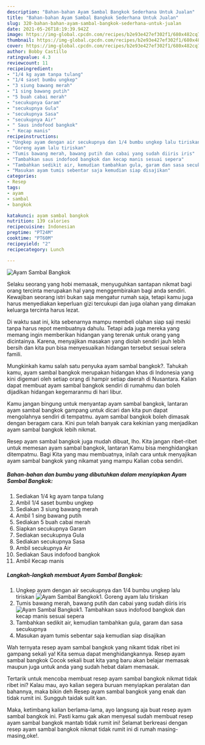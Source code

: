 ```yaml
---
description: "Bahan-bahan Ayam Sambal Bangkok Sederhana Untuk Jualan"
title: "Bahan-bahan Ayam Sambal Bangkok Sederhana Untuk Jualan"
slug: 320-bahan-bahan-ayam-sambal-bangkok-sederhana-untuk-jualan
date: 2021-05-26T18:19:39.942Z
image: https://img-global.cpcdn.com/recipes/b2e93e427ef302f1/680x482cq70/ayam-sambal-bangkok-foto-resep-utama.jpg
thumbnail: https://img-global.cpcdn.com/recipes/b2e93e427ef302f1/680x482cq70/ayam-sambal-bangkok-foto-resep-utama.jpg
cover: https://img-global.cpcdn.com/recipes/b2e93e427ef302f1/680x482cq70/ayam-sambal-bangkok-foto-resep-utama.jpg
author: Bobby Castillo
ratingvalue: 4.3
reviewcount: 11
recipeingredient:
- "1/4 kg ayam tanpa tulang"
- "1/4 saset bumbu ungkep"
- "3 siung bawang merah"
- "1 sing bawang putih"
- "5 buah cabai merah"
- "secukupnya Garam"
- "secukupnya Gula"
- "secukupnya Sasa"
- "secukupnya Air"
- " Saus indofood bangkok"
- " Kecap manis"
recipeinstructions:
- "Ungkep ayam dengan air secukupnya dan 1/4 bumbu ungkep lalu tiriskan"
- "Goreng ayam lalu tiriskan"
- "Tumis bawang merah, bawang putih dan cabai yang sudah diiris iris"
- "Tambahkan saus indofood bangkok dan kecap manis sesuai sepera"
- "Tambahkan sedikit air, kemudian tambahkan gula, garam dan sasa secukupnya"
- "Masukan ayam tumis sebentar saja kemudian siap disajikan"
categories:
- Resep
tags:
- ayam
- sambal
- bangkok

katakunci: ayam sambal bangkok 
nutrition: 139 calories
recipecuisine: Indonesian
preptime: "PT24M"
cooktime: "PT60M"
recipeyield: "2"
recipecategory: Lunch

---
```



![Ayam Sambal Bangkok](https://img-global.cpcdn.com/recipes/b2e93e427ef302f1/680x482cq70/ayam-sambal-bangkok-foto-resep-utama.jpg)

Selaku seorang yang hobi memasak, menyuguhkan santapan nikmat bagi orang tercinta merupakan hal yang menggembirakan bagi anda sendiri. Kewajiban seorang istri bukan saja mengatur rumah saja, tetapi kamu juga harus menyediakan keperluan gizi tercukupi dan juga olahan yang dimakan keluarga tercinta harus lezat.

Di waktu  saat ini, kita sebenarnya mampu membeli olahan siap saji meski tanpa harus repot membuatnya dahulu. Tetapi ada juga mereka yang memang ingin memberikan hidangan yang terenak untuk orang yang dicintainya. Karena, menyajikan masakan yang diolah sendiri jauh lebih bersih dan kita pun bisa menyesuaikan hidangan tersebut sesuai selera famili. 



Mungkinkah kamu salah satu penyuka ayam sambal bangkok?. Tahukah kamu, ayam sambal bangkok merupakan hidangan khas di Indonesia yang kini digemari oleh setiap orang di hampir setiap daerah di Nusantara. Kalian dapat membuat ayam sambal bangkok sendiri di rumahmu dan boleh dijadikan hidangan kegemaranmu di hari libur.

Kamu jangan bingung untuk menyantap ayam sambal bangkok, lantaran ayam sambal bangkok gampang untuk dicari dan kita pun dapat mengolahnya sendiri di tempatmu. ayam sambal bangkok boleh dimasak dengan beragam cara. Kini pun telah banyak cara kekinian yang menjadikan ayam sambal bangkok lebih nikmat.

Resep ayam sambal bangkok juga mudah dibuat, lho. Kita jangan ribet-ribet untuk memesan ayam sambal bangkok, lantaran Kamu bisa menghidangkan ditempatmu. Bagi Kita yang mau membuatnya, inilah cara untuk menyajikan ayam sambal bangkok yang nikamat yang mampu Kalian coba sendiri.

<!--inarticleads1-->

##### Bahan-bahan dan bumbu yang dibutuhkan dalam menyiapkan Ayam Sambal Bangkok:

1. Sediakan 1/4 kg ayam tanpa tulang
1. Ambil 1/4 saset bumbu ungkep
1. Sediakan 3 siung bawang merah
1. Ambil 1 sing bawang putih
1. Sediakan 5 buah cabai merah
1. Siapkan secukupnya Garam
1. Sediakan secukupnya Gula
1. Sediakan secukupnya Sasa
1. Ambil secukupnya Air
1. Sediakan  Saus indofood bangkok
1. Ambil  Kecap manis




<!--inarticleads2-->

##### Langkah-langkah membuat Ayam Sambal Bangkok:

1. Ungkep ayam dengan air secukupnya dan 1/4 bumbu ungkep lalu tiriskan
<img src="https://img-global.cpcdn.com/steps/b333c6d3ef78b883/160x128cq70/ayam-sambal-bangkok-langkah-memasak-1-foto.jpg" alt="Ayam Sambal Bangkok">1. Goreng ayam lalu tiriskan
1. Tumis bawang merah, bawang putih dan cabai yang sudah diiris iris
<img src="https://img-global.cpcdn.com/steps/3d835f3e51ee0fbc/160x128cq70/ayam-sambal-bangkok-langkah-memasak-3-foto.jpg" alt="Ayam Sambal Bangkok">1. Tambahkan saus indofood bangkok dan kecap manis sesuai sepera
1. Tambahkan sedikit air, kemudian tambahkan gula, garam dan sasa secukupnya
1. Masukan ayam tumis sebentar saja kemudian siap disajikan




Wah ternyata resep ayam sambal bangkok yang nikamt tidak ribet ini gampang sekali ya! Kita semua dapat menghidangkannya. Resep ayam sambal bangkok Cocok sekali buat kita yang baru akan belajar memasak maupun juga untuk anda yang sudah hebat dalam memasak.

Tertarik untuk mencoba membuat resep ayam sambal bangkok nikmat tidak ribet ini? Kalau mau, ayo kalian segera buruan menyiapkan peralatan dan bahannya, maka bikin deh Resep ayam sambal bangkok yang enak dan tidak rumit ini. Sungguh taidak sulit kan. 

Maka, ketimbang kalian berlama-lama, ayo langsung aja buat resep ayam sambal bangkok ini. Pasti kamu gak akan menyesal sudah membuat resep ayam sambal bangkok mantab tidak rumit ini! Selamat berkreasi dengan resep ayam sambal bangkok nikmat tidak rumit ini di rumah masing-masing,oke!.

